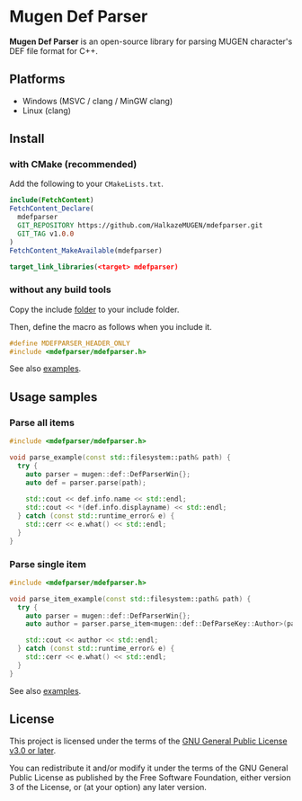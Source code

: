 # Mugen Def Parser

**Mugen Def Parser** is an open-source library for parsing MUGEN character's DEF file format for C++.

## Platforms

- Windows (MSVC / clang / MinGW clang)
- Linux (clang)

## Install

### with CMake (recommended)

Add the following to your `CMakeLists.txt`.

```cmake
include(FetchContent)
FetchContent_Declare(
  mdefparser
  GIT_REPOSITORY https://github.com/HalkazeMUGEN/mdefparser.git
  GIT_TAG v1.0.0
)
FetchContent_MakeAvailable(mdefparser)

target_link_libraries(<target> mdefparser)
```

### without any build tools

Copy the include [folder](https://github.com/HalkazeMUGEN/mdefparser/tree/main/include) to your include folder.

Then, define the macro as follows when you include it.

```c
#define MDEFPARSER_HEADER_ONLY
#include <mdefparser/mdefparser.h>
```

See also [examples](https://github.com/HalkazeMUGEN/mdefparser/tree/main/example).

## Usage samples

### Parse all items

```cpp
#include <mdefparser/mdefparser.h>

void parse_example(const std::filesystem::path& path) {
  try {
    auto parser = mugen::def::DefParserWin{};
    auto def = parser.parse(path);
    
    std::cout << def.info.name << std::endl;
    std::cout << *(def.info.displayname) << std::endl;
  } catch (const std::runtime_error& e) {
    std::cerr << e.what() << std::endl;
  }
}
```

### Parse single item

```cpp
#include <mdefparser/mdefparser.h>

void parse_item_example(const std::filesystem::path& path) {
  try {
    auto parser = mugen::def::DefParserWin{};
    auto author = parser.parse_item<mugen::def::DefParseKey::Author>(path);

    std::cout << author << std::endl;
  } catch (const std::runtime_error& e) {
    std::cerr << e.what() << std::endl;
  }
}
```


See also [examples](https://github.com/HalkazeMUGEN/mdefparser/tree/main/example).

## License

This project is licensed under the terms of the [GNU General Public License v3.0 or later](https://www.gnu.org/licenses/gpl-3.0.html).

You can redistribute it and/or modify it under the terms of the GNU General Public License as published by the Free Software Foundation, either version 3 of the License, or (at your option) any later version.
